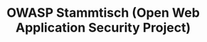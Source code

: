 ---
title: OWASP Stammtisch (Open Web Application Security Project)
event_url: "http://www.meetup.com/OWASP-Hamburg-Stammtisch/events/225398503/"
---
